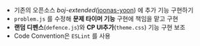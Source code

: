 - 기존의 오픈소스 *boj-extended(*[joonas-yoon](https://github.com/joonas-yoon)) 에 추가 기능 구현하기
- `problem.js` 를 수정해 **문제 타이머 기능** 구현에 책임을 맡고 구현
- **랜덤 디펜스**(`defence.js`)와 **CP UI추가**(`theme.css`) 기능 구현 보조
- Code Convention은 `ESLint` 를 사용